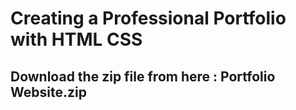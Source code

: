 # Creating a Professional Portfolio with HTML CSS

## Download the zip file from here : Portfolio Website.zip
